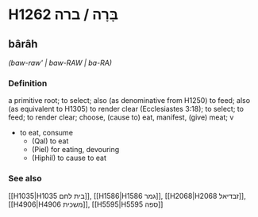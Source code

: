 # H1262 בָּרָה / ברה

## bârâh

_(baw-raw' | baw-RAW | ba-RA)_

### Definition

a primitive root; to select; also (as denominative from H1250) to feed; also (as equivalent to H1305) to render clear (Ecclesiastes 3:18); to select; to feed; to render clear; choose, (cause to) eat, manifest, (give) meat; v

- to eat, consume
  - (Qal) to eat
  - (Piel) for eating, devouring
  - (Hiphil) to cause to eat

### See also

[[H1035|H1035 בית לחם]], [[H1586|H1586 גמר]], [[H2068|H2068 זבדיאל]], [[H4906|H4906 משכית]], [[H5595|H5595 ספה]]

